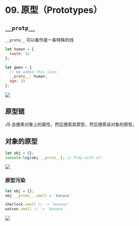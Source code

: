 # 09. 原型（Prototypes）

## `__protp__`

`__proto__` 可以看作是一条特殊的线

```js
let human = {
  teeth: 32
};

let gwen = {
  // We added this line:
  __proto__: human,
  age: 19
};
```

![](https://file.simonwong.cn/blog/202202171131078.png)

## 原型链

JS 会搜素对象上的属性，然后搜索其原型，然后搜索该对象的原型。



## 对象的原型

```js
let obj = {};
console.log(obj.__proto__); // Play with it!
```

![](https://file.simonwong.cn/blog/202202171141174.png)

### 原型污染

```js
let obj = {};
obj.__proto__.smell = 'banana'

sherlock.smell // -> 'banana'
watson.smell // -> 'banana'
```

![](https://file.simonwong.cn/blog/202202171154899.png)

